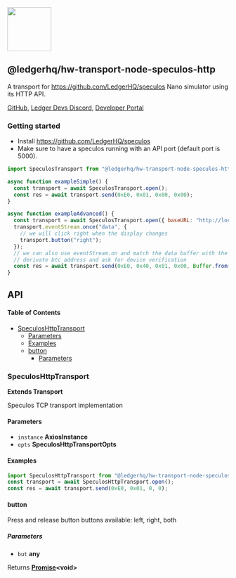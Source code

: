 <img src="https://user-images.githubusercontent.com/4631227/191834116-59cf590e-25cc-4956-ae5c-812ea464f324.png" height="100" />

## @ledgerhq/hw-transport-node-speculos-http

A transport for <https://github.com/LedgerHQ/speculos> Nano simulator using its HTTP API.

[GitHub](https://github.com/LedgerHQ/ledger-live/),
[Ledger Devs Discord](https://developers.ledger.com/discord-pro),
[Developer Portal](https://developers.ledger.com/)

### Getting started

*   Install <https://github.com/LedgerHQ/speculos>
*   Make sure to have a speculos running with an API port (default port is 5000).

```js
import SpeculosTransport from "@ledgerhq/hw-transport-node-speculos-http";

async function exampleSimple() {
  const transport = await SpeculosTransport.open();
  const res = await transport.send(0xE0, 0x01, 0x00, 0x00);
}

async function exampleAdvanced() {
  const transport = await SpeculosTransport.open({ baseURL: "http://localhost:5000" });
  transport.eventStream.once("data", {
    // we will click right when the display changes
    transport.button("right");
  });
  // we can also use eventStream.on and match the data buffer with the expected display before taking action
  // derivate btc address and ask for device verification
  const res = await transport.send(0xE0, 0x40, 0x01, 0x00, Buffer.from("058000002c8000000080000000000000000000000f"));
}
```

## API

<!-- Generated by documentation.js. Update this documentation by updating the source code. -->

#### Table of Contents

*   [SpeculosHttpTransport](#speculoshttptransport)
    *   [Parameters](#parameters)
    *   [Examples](#examples)
    *   [button](#button)
        *   [Parameters](#parameters-1)

### SpeculosHttpTransport

**Extends Transport**

Speculos TCP transport implementation

#### Parameters

*   `instance` **AxiosInstance** 
*   `opts` **SpeculosHttpTransportOpts** 

#### Examples

```javascript
import SpeculosHttpTransport from "@ledgerhq/hw-transport-node-speculos-http";
const transport = await SpeculosHttpTransport.open();
const res = await transport.send(0xE0, 0x01, 0, 0);
```

#### button

Press and release button
buttons available: left, right, both

##### Parameters

*   `but` **any** 

Returns **[Promise](https://developer.mozilla.org/docs/Web/JavaScript/Reference/Global_Objects/Promise)\<void>** 
